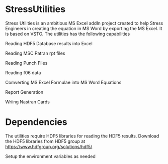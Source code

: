 # StressUtilities
Stress Utilities is an ambitious MS Excel addIn project created to help Stress Engineers in creating the equation in MS Word by exporting the MS Excel. It is based on VSTO. 
The utilities has the following capabilities

Reading HDF5 Database results into Excel

Reading MSC Patran rpt files

Reading Punch Files

Reading f06 data

Comverting MS Excel Formulae into MS Word Equations

Report Generation

Wriing Nastran Cards



# Dependencies
The utilities require HDF5 libraries for reading the HDF5 results. Download the HDF5 libraries from HDF5 group at
https://www.hdfgroup.org/solutions/hdf5/

Setup the environment variables as needed
